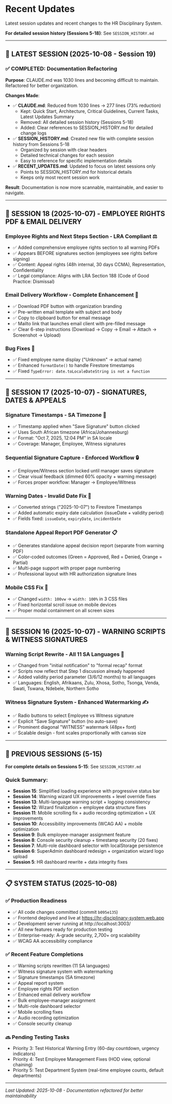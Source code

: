 # Recent Updates

Latest session updates and recent changes to the HR Disciplinary System.

**For detailed session history (Sessions 5-18)**: See `SESSION_HISTORY.md`

---

## 🎯 LATEST SESSION (2025-10-08 - Session 19)

### **✅ COMPLETED: Documentation Refactoring**

**Purpose**: CLAUDE.md was 1030 lines and becoming difficult to maintain. Refactored for better organization.

**Changes Made**:
- ✅ **CLAUDE.md**: Reduced from 1030 lines → 277 lines (73% reduction)
  - Kept: Quick Start, Architecture, Critical Guidelines, Current Tasks, Latest Updates Summary
  - Removed: All detailed session history (Sessions 5-18)
  - Added: Clear references to SESSION_HISTORY.md for detailed change logs
- ✅ **SESSION_HISTORY.md**: Created new file with complete session history from Sessions 5-18
  - Organized by session with clear headers
  - Detailed technical changes for each session
  - Easy to reference for specific implementation details
- ✅ **RECENT_UPDATES.md**: Updated to focus on latest sessions only
  - Points to SESSION_HISTORY.md for historical details
  - Keeps only most recent session work

**Result**: Documentation is now more scannable, maintainable, and easier to navigate.

---

## 🎯 SESSION 18 (2025-10-07) - EMPLOYEE RIGHTS PDF & EMAIL DELIVERY

### **Employee Rights and Next Steps Section - LRA Compliant ⚖️**
- ✅ Added comprehensive employee rights section to all warning PDFs
- ✅ Appears BEFORE signatures section (employees see rights before signing)
- ✅ Content: Appeal rights (48h internal, 30 days CCMA), Representation, Confidentiality
- ✅ Legal compliance: Aligns with LRA Section 188 (Code of Good Practice: Dismissal)

### **Email Delivery Workflow - Complete Enhancement 📧**
- ✅ Download PDF button with organization branding
- ✅ Pre-written email template with subject and body
- ✅ Copy to clipboard button for email message
- ✅ Mailto link that launches email client with pre-filled message
- ✅ Clear 6-step instructions (Download → Copy → Email → Attach → Screenshot → Upload)

### **Bug Fixes 🐛**
- ✅ Fixed employee name display ("Unknown" → actual name)
- ✅ Enhanced `formatDate()` to handle Firestore timestamps
- ✅ Fixed `TypeError: date.toLocaleDateString is not a function`

---

## 🎯 SESSION 17 (2025-10-07) - SIGNATURES, DATES & APPEALS

### **Signature Timestamps - SA Timezone 📅**
- ✅ Timestamp applied when "Save Signature" button clicked
- ✅ Uses South African timezone (Africa/Johannesburg)
- ✅ Format: "Oct 7, 2025, 12:04 PM" in SA locale
- ✅ Coverage: Manager, Employee, Witness signatures

### **Sequential Signature Capture - Enforced Workflow 🔒**
- ✅ Employee/Witness section locked until manager saves signature
- ✅ Clear visual feedback (dimmed 60% opacity + warning message)
- ✅ Forces proper workflow: Manager → Employee/Witness

### **Warning Dates - Invalid Date Fix 📆**
- ✅ Converted strings ("2025-10-07") to Firestore Timestamps
- ✅ Added automatic expiry date calculation (issueDate + validity period)
- ✅ Fields fixed: `issueDate`, `expiryDate`, `incidentDate`

### **Standalone Appeal Report PDF Generator 📋**
- ✅ Generates standalone appeal decision report (separate from warning PDF)
- ✅ Color-coded outcomes (Green = Approved, Red = Denied, Orange = Partial)
- ✅ Multi-page support with proper page numbering
- ✅ Professional layout with HR authorization signature lines

### **Mobile CSS Fix 📱**
- ✅ Changed `width: 100vw` → `width: 100%` in 3 CSS files
- ✅ Fixed horizontal scroll issue on mobile devices
- ✅ Proper modal containment on all screen sizes

---

## 🎯 SESSION 16 (2025-10-07) - WARNING SCRIPTS & WITNESS SIGNATURES

### **Warning Script Rewrite - All 11 SA Languages 📝**
- ✅ Changed from "initial notification" to "formal recap" format
- ✅ Scripts now reflect that Step 1 discussion already happened
- ✅ Added validity period parameter (3/6/12 months) to all languages
- ✅ Languages: English, Afrikaans, Zulu, Xhosa, Sotho, Tsonga, Venda, Swati, Tswana, Ndebele, Northern Sotho

### **Witness Signature System - Enhanced Watermarking ✍️**
- ✅ Radio buttons to select Employee vs Witness signature
- ✅ Explicit "Save Signature" button (no auto-save)
- ✅ Prominent diagonal "WITNESS" watermark (48px+ font)
- ✅ Scalable design - font scales proportionally with canvas size

---

## 🎯 PREVIOUS SESSIONS (5-15)

**For complete details on Sessions 5-15**: See `SESSION_HISTORY.md`

### Quick Summary:
- **Session 15**: Simplified loading experience with progressive status bar
- **Session 14**: Warning wizard UX improvements + level override fixes
- **Session 13**: Multi-language warning script + logging consistency
- **Session 12**: Wizard finalization + employee data structure fixes
- **Session 11**: Mobile scrolling fix + audio recording optimization + UX improvements
- **Session 10**: Accessibility improvements (WCAG AA) + mobile optimization
- **Session 9**: Bulk employee-manager assignment feature
- **Session 8**: Console security cleanup + timestamp security (20 fixes)
- **Session 7**: Multi-role dashboard selector with localStorage persistence
- **Session 6**: SuperAdmin dashboard redesign + organization wizard logo upload
- **Session 5**: HR dashboard rewrite + data integrity fixes

---

## 📋 SYSTEM STATUS (2025-10-08)

### **✅ Production Readiness**
- ✅ All code changes committed (commit `b095e135`)
- ✅ Frontend deployed and live at https://hr-disciplinary-system.web.app
- ✅ Development server running at http://localhost:3003/
- ✅ All new features ready for production testing
- ✅ Enterprise-ready: A-grade security, 2,700+ org scalability
- ✅ WCAG AA accessibility compliance

### **✅ Recent Feature Completions**
- ✅ Warning scripts rewritten (11 SA languages)
- ✅ Witness signature system with watermarking
- ✅ Signature timestamps (SA timezone)
- ✅ Appeal report system
- ✅ Employee rights PDF section
- ✅ Enhanced email delivery workflow
- ✅ Bulk employee-manager assignment
- ✅ Multi-role dashboard selector
- ✅ Mobile scrolling fixes
- ✅ Audio recording optimization
- ✅ Console security cleanup

### **🔜 Pending Testing Tasks**
- Priority 3: Test Historical Warning Entry (60-day countdown, urgency indicators)
- Priority 4: Test Employee Management Fixes (HOD view, optional chaining)
- Priority 5: Test Department System (real-time employee counts, default departments)

---

*Last Updated: 2025-10-08 - Documentation refactored for better maintainability*
